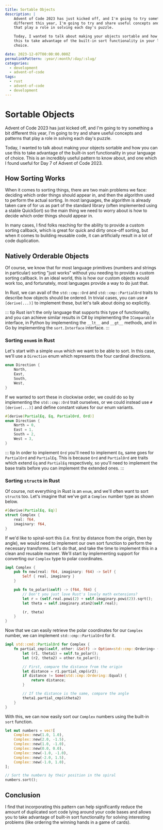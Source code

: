 ```yaml
---
title: Sortable Objects
description: |
    Advent of Code 2023 has just kicked off, and I'm going to try something a bit
    different this year, I'm going to try and share useful concepts and patterns
    that play a role in solving each day's puzzle.

    Today, I wanted to talk about making your objects sortable and how you can use
    this to take advantage of the built-in sort functionality in your language of
    choice.

date: 2023-12-07T00:00:00.000Z
permalinkPattern: :year/:month/:day/:slug/
categories:
  - development
  - advent-of-code
tags:
  - rust
  - advent-of-code
  - development
---
```


# Sortable Objects
Advent of Code 2023 has just kicked off, and I'm going to try something a bit
different this year, I'm going to try and share useful concepts and patterns
that play a role in solving each day's puzzle.

Today, I wanted to talk about making your objects sortable and how you can use
this to take advantage of the built-in sort functionality in your language of
choice. This is an incredibly useful pattern to know about, and one which I
found useful for Day 7 of Advent of Code 2023.

<!-- more -->

## How Sorting Works
When it comes to sorting things, there are two main problems we face: deciding
which order things should appear in, and then the algorithm used to perform the
actual sorting. In most languages, the algorithm is already taken care of for
us as part of the standard library (often implemented using a stable QuickSort)
so the main thing we need to worry about is how to decide which order things
should appear in.

In many cases, I find folks reaching for the ability to provide a custom sorting
callback, which is great for quick and dirty once-off sorting, but when it comes
to building reusable code, it can artificially result in a lot of code duplication.

## Natively Orderable Objects
Of course, we know that for most language primitives (numbers and strings in particular)
sorting "just works" without you needing to provide a custom sorting callback. In
an ideal world, this is how our custom objects would work too, and fortunately, most
languages provide a way to do just that.

In Rust, we can avail of the `std::cmp::Ord` and `std::cmp::PartialOrd` traits to
describe how objects should be ordered. In trivial cases, you can use `#[derive(...)]`
to implement these, but let's talk about doing so explicitly.

::: tip
Rust isn't the only language that supports this type of functionality, and you can
achieve similar results in C# by implementing the `IComparable` interface, in Python
by implementing the `__lt__` and `__gt__` methods, and in Go by implementing the
`sort.Interface` interface.
:::

### Sorting `enum`s in Rust
Let's start with a simple `enum` which we want to be able to sort. In this case,
we'll use a `Direction` enum which represents the four cardinal directions.

```rust
enum Direction {
    North,
    East,
    South,
    West,
}
```

If we wanted to sort these in clockwise order, we could do so by implementing the
`std::cmp::Ord` trait ourselves, or we could instead use `#[derive(...)]` and define
constant values for our enum variants.

```rust
#[derive(PartialEq, Eq, PartialOrd, Ord)]
enum Direction {
    North = 0,
    East = 1,
    South = 2,
    West = 3,
}
```

::: tip
In order to implement `Ord` you'll need to implement `Eq`, same goes for `PartialOrd`
and `PartialEq`. This is because `Ord` and `PartialOrd` are traits which extend `Eq`
and `PartialEq` respectively, so you'll need to implement the base traits before you
can implement the extended ones.
:::

### Sorting `struct`s in Rust
Of course, not everything in Rust is an `enum`, and we'll often want to sort `struct`s
too. Let's imagine that we've got a `Complex` number type as shown below.

```rust
#[derive(PartialEq, Eq)]
struct Complex {
    real: f64,
    imaginary: f64,
}
```

If we'd like to spiral-sort this (i.e. first by distance from the origin, then by angle),
we would need to implement our own sort function to perform the necessary transforms.
Let's do that, and take the time to implement this in a clean and reusable manner.
We'll start by implementing support for converting our `Complex` type to polar coordinates.

```rust
impl Complex {
    pub fn new(real: f64, imaginary: f64) -> Self {
        Self { real, imaginary }
    }

    pub fn to_polar(&self) -> (f64, f64) {
        // Don't you just love Rust's lovely math extensions?
        let r = (self.real.powi(2) + self.imaginary.powi(2)).sqrt();
        let theta = self.imaginary.atan2(self.real);

        (r, theta)
    }
}
```

Now that we can easily retrieve the polar coordinates for our `Complex` number, we can
implement `std::cmp::PartialOrd` for it.

```rust
impl std::cmd::PartialOrd for Complex {
    fn partial_cmp(&self, other: &Self) -> Option<std::cmp::Ordering> {
        let (r1, theta1) = self.to_polar();
        let (r2, theta2) = other.to_polar();

        // First, compare the distance from the origin
        let distance = r1.partial_cmp(&r2);
        if distance != Some(std::cmp::Ordering::Equal) {
            return distance;
        }

        // If the distance is the same, compare the angle
        theta1.partial_cmp(&theta2)
    }
}
```

With this, we can now easily sort our `Complex` numbers using the built-in `sort` function.

```rust
let mut numbers = vec![
    Complex::new(1.0, 1.0),
    Complex::new(2.0, -1.5),
    Complex::new(1.0, -1.0),
    Complex::new(0.0, 0.0),
    Complex::new(-1.0, -1.0),
    Complex::new(-2.0, 1.5),
    Complex::new(-1.0, 1.0),
];

// Sort the numbers by their position in the spiral
numbers.sort();
```

## Conclusion
I find that incorporating this pattern can help significantly reduce the amount of
duplicated sort code lying around your code bases and allows you to take advantage
of built-in sort functionality for solving interesting problems (like ordering
the winning hands in a game of cards).
